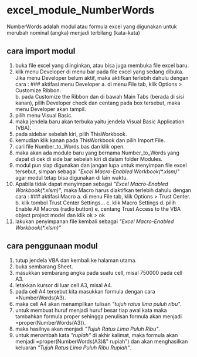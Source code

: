 # excel_module_NumberWords
NumberWords adalah modul atau formula excel yang digunakan untuk merubah nominal (angka) menjadi terbilang (kata-kata)
  ## cara import modul
  1. buka file excel yang diinginkan, atau bisa juga membuka file excel baru.
  2. klik menu Developer di menu bar pada file excel yang sedang dibuka. Jika menu Developer belum aktif, maka aktifkan terlebih dahulu dengan cara :
	### aktifasi menu Developer
	a. di menu File tab, klik Options > Customize Ribbon. <br>
	b. pada Customize the Ribbon dan di bawah Main Tabs (berada di sisi kanan), pilih Developer check dan centang pada box tersebut, maka menu Developer akan tampil.	
  3. pilih menu Visual Basic.
  4. maka jendela baru akan terbuka yaitu jendela Visual Basic Application (VBA).
  5. pada sidebar sebelah kiri, pilih ThisWorkbook.
  6. kemudian klik kanan pada ThisWorkbook dan pilih Import File.
  7. cari file Number_to_Words.bas dan klik open.
  8. maka akan ada module baru yang bernama Number_to_Words yang dapat di cek di side bar sebelah kiri di dalam folder Modules.
  9. modul pun siap digunakan dan jangan lupa untuk menyimpan file excel tersebut, simpan sebagai <i>"Excel Macro-Enabled Workbook(*.xlsm)"</i> agar modul tetap bisa digunakan di lain waktu.
  10. Apabila tidak dapat menyimpan sebagai <i>"Excel Macro-Enabled Workbook(*.xlsm)"</i>, maka Macro harus diaktifkan terlebih dahulu dengan cara :
	### aktifasi Macro
	a. di menu File tab, klik Options > Trust Center. <br>
 	b. klik tombol Trust Center Settings...
      	c. klik Macro Settings
      	d. pilih Enable All Macros (radio button)
      	e. centang Trust Access to the VBA object project model dan klik ok > ok
  11. lakukan penyimpanan file kembali sebagai <i>"Excel Macro-Enabled Workbook(*.xlsm)"</i>
  ## cara penggunaan modul
  1. tutup jendela VBA dan kembali ke halaman utama.
  2. buka sembarang Sheet.
  3. masukkan sembarang angka pada suatu cell, misal 750000 pada cell A3.
  4. letakkan kursor di luar cell A3, misal A4.
  5. pada cell A4 tersebut kita masukkan formula dengan cara =NumberWords(A3).
  6. maka cell A4 akan menampilkan tulisan <i>"tujuh ratus lima puluh ribu"</i>.
  7. untuk membuat huruf menjadi huruf besar tiap awal kata maka tambahkan formula proper sehingga penulisan formula akan menjadi =proper(NumberWords(A3)).
  8. maka hasilnya akan menjadi <i>"Tujuh Ratus Lima Puluh Ribu"</i>.
  9. untuk menambah kata <i>"rupiah"</i> di akhir kalimat, maka formula akan menjadi =proper(NumberWords(A3)&" rupiah") dan akan menghasilkan keluaran <i>"Tujuh Ratus Lima Puluh Ribu Rupiah"</i>.
